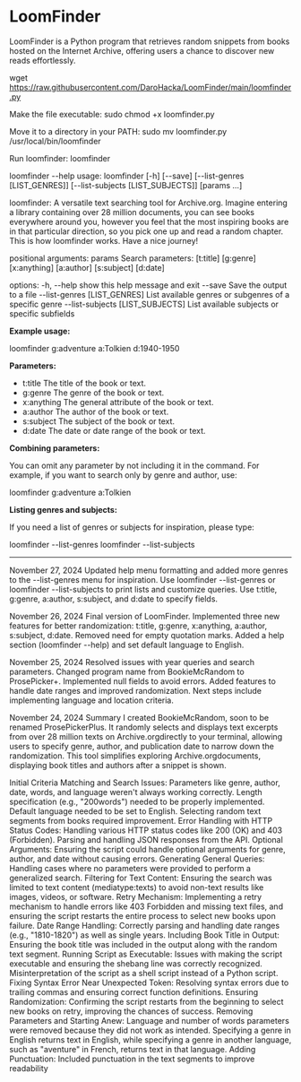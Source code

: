 # LoomFinder
LoomFinder is a Python program that retrieves random snippets from books hosted on the Internet Archive, offering users a chance to discover new reads effortlessly.

wget https://raw.githubusercontent.com/DaroHacka/LoomFinder/main/loomfinder.py

Make the file executable:
sudo chmod +x loomfinder.py

Move it to a directory in your PATH:
sudo mv loomfinder.py /usr/local/bin/loomfinder

Run loomfinder:
loomfinder

loomfinder --help
usage: loomfinder [-h] [--save] [--list-genres [LIST_GENRES]] [--list-subjects [LIST_SUBJECTS]] [params ...]

loomfinder: A versatile text searching tool for Archive.org.
Imagine entering a library containing over 28 million documents, you can see books everywhere around you,
however you feel that the most inspiring books are in that particular direction, so you pick one up and
read a random chapter. This is how loomfinder works. Have a nice journey!

positional arguments:
  params                Search parameters: [t:title] [g:genre] [x:anything] [a:author] [s:subject] [d:date]

options:
  -h, --help            show this help message and exit
  --save                Save the output to a file
  --list-genres [LIST_GENRES]
                        List available genres or subgenres of a specific genre
  --list-subjects [LIST_SUBJECTS]
                        List available subjects or specific subfields

**Example usage:**

loomfinder g:adventure a:Tolkien d:1940-1950

**Parameters:**

* t:title           The title of the book or text.
* g:genre           The genre of the book or text.
* x:anything        The general attribute of the book or text.
* a:author          The author of the book or text.
* s:subject         The subject of the book or text.
* d:date            The date or date range of the book or text.

**Combining parameters:**

You can omit any parameter by not including it in the command.
For example, if you want to search only by genre and author, use:

loomfinder g:adventure a:Tolkien

**Listing genres and subjects:**

If you need a list of genres or subjects for inspiration, please type:

loomfinder --list-genres
loomfinder --list-subjects

--------------------------
November 27, 2024 Updated help menu formatting and added more genres to the --list-genres menu for inspiration. Use loomfinder --list-genres or loomfinder --list-subjects to print lists and customize queries. Use t:title, g:genre, a:author, s:subject, and d:date to specify fields.

November 26, 2024 Final version of LoomFinder. Implemented three new features for better randomization: t:title, g:genre, x:anything, a:author, s:subject, d:date. Removed need for empty quotation marks. Added a help section (loomfinder --help) and set default language to English.

November 25, 2024 Resolved issues with year queries and search parameters. Changed program name from BookieMcRandom to ProsePicker+. Implemented null fields to avoid errors. Added features to handle date ranges and improved randomization. Next steps include implementing language and location criteria.

November 24, 2024 Summary
I created BookieMcRandom, soon to be renamed ProsePickerPlus. It randomly selects and displays text excerpts from over 28 million texts on Archive.orgdirectly to your terminal, allowing users to specify genre, author, and publication date to narrow down the randomization. This tool simplifies exploring Archive.orgdocuments, displaying book titles and authors after a snippet is shown.

Initial Criteria Matching and Search Issues:
Parameters like genre, author, date, words, and language weren't always working correctly.
Length specification (e.g., "200words") needed to be properly implemented.
Default language needed to be set to English.
Selecting random text segments from books required improvement.
Error Handling with HTTP Status Codes:
Handling various HTTP status codes like 200 (OK) and 403 (Forbidden).
Parsing and handling JSON responses from the API.
Optional Arguments:
Ensuring the script could handle optional arguments for genre, author, and date without causing errors.
Generating General Queries:
Handling cases where no parameters were provided to perform a generalized search.
Filtering for Text Content:
Ensuring the search was limited to text content (mediatype:texts) to avoid non-text results like images, videos, or software.
Retry Mechanism:
Implementing a retry mechanism to handle errors like 403 Forbidden and missing text files, and ensuring the script restarts the entire process to select new books upon failure.
Date Range Handling:
Correctly parsing and handling date ranges (e.g., "1810-1820") as well as single years.
Including Book Title in Output:
Ensuring the book title was included in the output along with the random text segment.
Running Script as Executable:
Issues with making the script executable and ensuring the shebang line was correctly recognized.
Misinterpretation of the script as a shell script instead of a Python script.
Fixing Syntax Error Near Unexpected Token:
Resolving syntax errors due to trailing commas and ensuring correct function definitions.
Ensuring Randomization:
Confirming the script restarts from the beginning to select new books on retry, improving the chances of success.
Removing Parameters and Starting Anew:
Language and number of words parameters were removed because they did not work as intended.
Specifying a genre in English returns text in English, while specifying a genre in another language, such as "aventure" in French, returns text in that language.
Adding Punctuation:
Included punctuation in the text segments to improve readability
